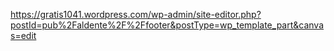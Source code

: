 https://gratis1041.wordpress.com/wp-admin/site-editor.php?postId=pub%2Faldente%2F%2Ffooter&postType=wp_template_part&canvas=edit




